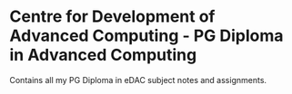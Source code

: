 # Centre for Development of Advanced Computing - PG Diploma in Advanced Computing
Contains all my PG Diploma in eDAC subject notes and assignments.
